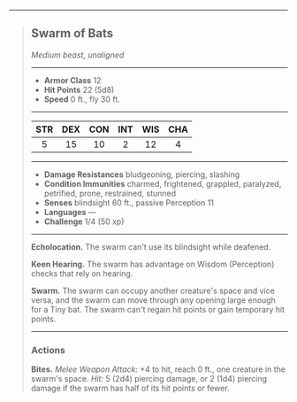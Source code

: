 ***
> ## Swarm of Bats
> *Medium beast, unaligned*
> 
> ***
> 
> - **Armor Class** 12
> - **Hit Points** 22 (5d8)
> - **Speed** 0 ft., fly 30 ft.
> 
> ***
> 
> |STR|DEX|CON|INT|WIS|CHA|
> |:---:|:---:|:---:|:---:|:---:|:---:|
> |5|15|10|2|12|4|
> 
> ***
> 
> - **Damage Resistances** bludgeoning, piercing, slashing
> - **Condition Immunities** charmed, frightened, grappled, paralyzed, petrified, prone, restrained, stunned
> - **Senses** blindsight 60 ft., passive Perception 11
> - **Languages** —
> - **Challenge** 1/4 (50 xp)
> 
> ***
> 
> **Echolocation.** The swarm can't use its blindsight while deafened.
> 
> **Keen Hearing.** The swarm has advantage on Wisdom (Perception) checks that rely on hearing.
> 
> **Swarm.** The swarm can occupy another creature's space and vice versa, and the swarm can move through any opening large enough for a Tiny bat. The swarm can't regain hit points or gain temporary hit points.
> 
> ***
> 
> ### Actions
> **Bites.** *Melee Weapon Attack:* +4 to hit, reach 0 ft., one creature in the swarm's space. *Hit:* 5 (2d4) piercing damage, or 2 (1d4) piercing damage if the swarm has half of its hit points or fewer.
